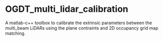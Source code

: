 # OGDT_multi_lidar_calibration
A matlab-c++ toolbox to calibrate the extrinsic parameters between the multi_beam LiDARs using the plane contraints and 2D occupancy grid map matching.  
